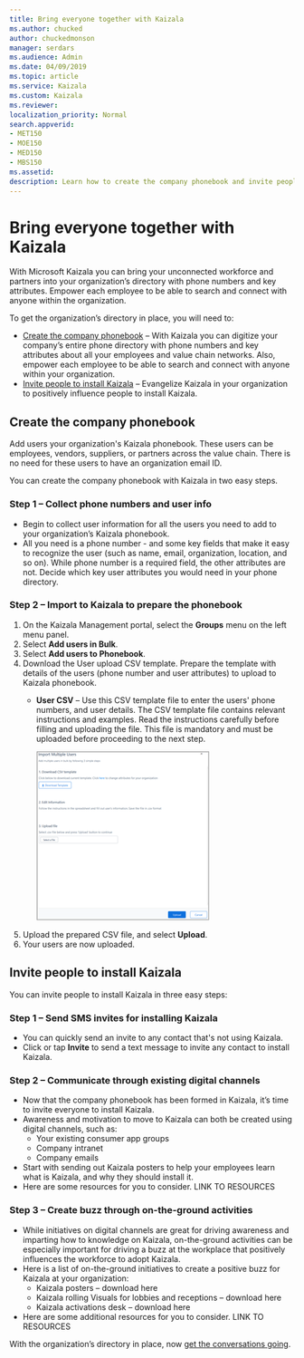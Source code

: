```yaml
---
title: Bring everyone together with Kaizala
ms.author: chucked
author: chuckedmonson
manager: serdars
ms.audience: Admin
ms.date: 04/09/2019
ms.topic: article
ms.service: Kaizala
ms.custom: Kaizala
ms.reviewer: 
localization_priority: Normal
search.appverid:
- MET150
- MOE150
- MED150
- MBS150
ms.assetid: 
description: Learn how to create the company phonebook and invite people to install Kaizala.
---
```


# Bring everyone together with Kaizala

With Microsoft Kaizala you can bring your unconnected workforce and partners into your organization’s directory with phone numbers and key attributes. Empower each employee to be able to search and connect with anyone within the organization.

To get the organization’s directory in place, you will need to:

- [Create the company phonebook](#create-the-company-phonebook) – With Kaizala you can digitize your company’s entire phone directory with phone numbers and key attributes about all your employees and value chain networks. Also, empower each employee to be able to search and connect with anyone within your organization.
- [Invite people to install Kaizala](#invite-people-to-install-kaizala) – Evangelize Kaizala in your organization to positively influence people to install Kaizala.

## Create the company phonebook

Add users your organization's Kaizala phonebook. These users can be employees, vendors, suppliers, or partners across the value chain. There is no need for these users to have an organization email ID. 

You can create the company phonebook with Kaizala in two easy steps.

### Step 1 – Collect phone numbers and user info

- Begin to collect user information for all the users you need to add to your organization’s Kaizala phonebook.
- All you need is a phone number - and some key fields that make it easy to recognize the user (such as name, email, organization, location, and so on). While phone number is a required field, the other attributes are not. Decide which key user attributes you would need in your phone directory. 

### Step 2 – Import to Kaizala to prepare the phonebook

1. On the Kaizala Management portal, select the **Groups** menu on the left menu panel.
2. Select **Add users in Bulk**.
3. Select **Add users to Phonebook**.
4. Download the User upload CSV template. Prepare the template with details of the users (phone number and user attributes) to upload to Kaizala phonebook.
   - **User CSV** – Use this CSV template file to enter the users' phone numbers, and user details. The CSV template file contains relevant instructions and examples. Read the instructions carefully before filling and uploading the file. This file is mandatory and must be uploaded before proceeding to the next step.

     ![Screenshot of Import Multiple Users window](media/import-multiple-users.png)
5. Upload the prepared CSV file, and select **Upload**.
6. Your users are now uploaded. 

## Invite people to install Kaizala

You can invite people to install Kaizala in three easy steps:

### Step 1 – Send SMS invites for installing Kaizala

- You can quickly send an invite to any contact that's not using Kaizala.
- Click or tap **Invite** to send a text message to invite any contact to install Kaizala.

### Step 2 – Communicate through existing digital channels

- Now that the company phonebook has been formed in Kaizala, it’s time to invite everyone to install Kaizala.
- Awareness and motivation to move to Kaizala can both be created using digital channels, such as:
  - Your existing consumer app groups
  - Company intranet
  - Company emails 
- Start with sending out Kaizala posters to help your employees learn what is Kaizala, and why they should install it.
- Here are some resources for you to consider. LINK TO RESOURCES

### Step 3 – Create buzz through on-the-ground activities

- While initiatives on digital channels are great for driving awareness and imparting how to knowledge on Kaizala, on-the-ground activities can be especially important for driving a buzz at the workplace that positively influences the workforce to adopt Kaizala.
- Here is a list of on-the-ground initiatives to create a positive buzz for Kaizala at your organization: 
  - Kaizala posters – download here
  - Kaizala rolling Visuals for lobbies and receptions – download here
  - Kaizala activations desk – download here 
- Here are some additional resources for you to consider. LINK TO RESOURCES

With the organization’s directory in place, now [get the conversations going](get-conversations-going.md).

